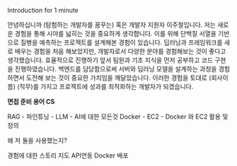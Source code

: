 
Introduction for 1 minute

안녕하십니까 (탐험하는 개발자를 꿈꾸는) 혹은 개발자 지원자 이주철입니다. 
저는 새로운 경험을 통해 시야를 넓히는 것을 중요하게 생각합니다. 이를 위해 단백질 서열을 기반으로 질병을 예측하는 프로젝트를 설계해본 경험이 있습니다. 딥러닝과 프레임워크를 새로 배우는 경험을 처음 해보았지만, 개발자로서 다양한 분야를 경험해보는 것이 좋다고 생각했습니다. 효율적으로 진행하기 앞서 팀원과 기초 지식을 먼저 공부하고 코드 구현을 진행하였습니다. 백엔드를 담당함으로써 서버와 딥러닝 모델을 설계하는 과정을 경험하면서 도전해 보는 것이 중요한 가치임을 깨달았습니다. 
이러한 경험을 토대로 (회사이름) (직무)를 가지고 프로젝트에 성과를 최적화하는 개발자가 되겠습니다.


**면접 준비 용어 CS**

RAG - 
파인튜닝 - 
LLM - 
AI에 대한 모든것
Docker - 
EC2 -
Docker 와 EC2 활용 및 정의

왜 저 둘을 사용했는지?

경험에 대한 스토리
지도 API연동
Docker 배포

